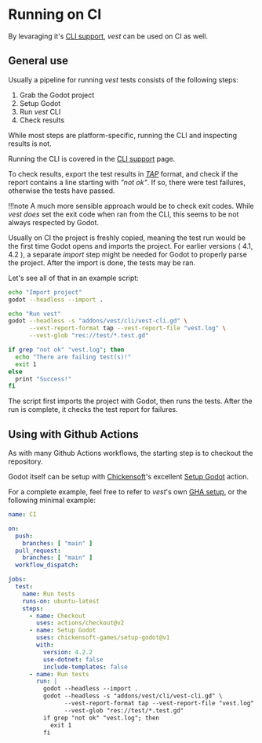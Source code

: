# Running on CI

By levaraging it's [CLI support], *vest* can be used on CI as well.

## General use

Usually a pipeline for running *vest* tests consists of the following steps:

1. Grab the Godot project
1. Setup Godot
1. Run *vest* CLI
1. Check results

While most steps are platform-specific, running the CLI and inspecting results
is not.

Running the CLI is covered in the [CLI support] page.

To check results, export the test results in *[TAP]* format, and check if the
report contains a line starting with *"not ok"*. If so, there were test
failures, otherwise the tests have passed.

!!!note
    A much more sensible approach would be to check exit codes. While *vest*
    *does* set the exit code when ran from the CLI, this seems to be not always
    respected by Godot.

Usually on CI the project is freshly copied, meaning the test run would be the
first time Godot opens and imports the project. For earlier versions ( 4.1, 4.2
), a separate *import* step might be needed for Godot to properly parse the
project. After the import is done, the tests may be ran.

Let's see all of that in an example script:

```sh
echo "Import project"
godot --headless --import .

echo "Run vest"
godot --headless -s "addons/vest/cli/vest-cli.gd" \
      --vest-report-format tap --vest-report-file "vest.log" \
      --vest-glob "res://test/*.test.gd"

if grep "not ok" "vest.log"; then
  echo "There are failing test(s)!"
  exit 1
else
  print "Success!"
fi
```

The script first imports the project with Godot, then runs the tests. After the
run is complete, it checks the test report for failures.

## Using with Github Actions

As with many Github Actions workflows, the starting step is to checkout the
repository.

Godot itself can be setup with [Chickensoft]'s excellent [Setup Godot] action.

For a complete example, feel free to refer to *vest*'s own [GHA setup], or the
following minimal example:

```yaml
name: CI

on:
  push:
    branches: [ "main" ]
  pull_request:
    branches: [ "main" ]
  workflow_dispatch:

jobs:
  test:
    name: Run tests
    runs-on: ubuntu-latest
    steps:
      - name: Checkout 
        uses: actions/checkout@v2
      - name: Setup Godot
        uses: chickensoft-games/setup-godot@v1
        with:
          version: 4.2.2
          use-dotnet: false
          include-templates: false
      - name: Run tests
        run: |
          godot --headless --import .
          godot --headless -s "addons/vest/cli/vest-cli.gd" \
                --vest-report-format tap --vest-report-file "vest.log" \
                --vest-glob "res://test/*.test.gd"
          if grep "not ok" "vest.log"; then
            exit 1
          fi
```


[CLI support]: ./running-from-cli.md
[TAP]: https://testanything.org/
[Chickensoft]: https://chickensoft.games/
[Setup Godot]: https://github.com/chickensoft-games/setup-godot
[GHA setup]: https://github.com/foxssake/vest/blob/main/.github/workflows/ci.yml
